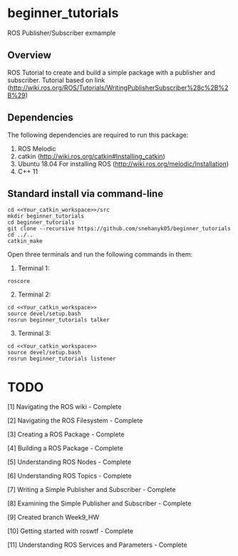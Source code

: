# beginner_tutorials
ROS Publisher/Subscriber exmample


## Overview

ROS Tutorial to create and build a simple package with a publisher and subscriber.
Tutorial based on link (http://wiki.ros.org/ROS/Tutorials/WritingPublisherSubscriber%28c%2B%2B%29)


## Dependencies

The following dependencies are required to run this package:

1. ROS Melodic
2. catkin (http://wiki.ros.org/catkin#Installing_catkin)
3. Ubuntu 18.04 For installing ROS (http://wiki.ros.org/melodic/Installation)
4. C++ 11

## Standard install via command-line
```
cd <<Your_catkin_workspace>>/src
mkdir beginner_tutorials
cd beginner_tutorials
git clone --recursive https://github.com/snehanyk05/beginner_tutorials
cd ../..
catkin_make
```

Open three terminals and run the following commands in them:

1. Terminal 1:
```
roscore
```

2. Terminal 2:
```
cd <<Your_catkin_workspace>>
source devel/setup.bash
rosrun beginner_tutorials talker
```

3. Terminal 3:
```
cd <<Your_catkin_workspace>>
source devel/setup.bash
rosrun beginner_tutorials listener
```

# TODO
[1] Navigating the ROS wiki - Complete 

[2] Navigating the ROS Filesystem - Complete

[3] Creating a ROS Package - Complete

[4] Building a ROS Package - Complete

[5] Understanding ROS Nodes - Complete

[6] Understanding ROS Topics - Complete

[7] Writing a Simple Publisher and Subscriber - Complete

[8] Examining the Simple Publisher and Subscriber - Complete

[9] Created branch Week9_HW 

[10] Getting started with roswtf - Complete

[11] Understanding ROS Services and Parameters - Complete
